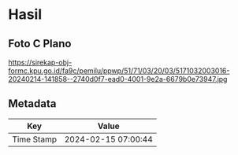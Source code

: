 # Hasil

## Foto C Plano

https://sirekap-obj-formc.kpu.go.id/fa9c/pemilu/ppwp/51/71/03/20/03/5171032003016-20240214-141858--2740d0f7-ead0-4001-9e2a-6679b0e73947.jpg


## Metadata

| Key        | Value               |
| ---------- | ------------------- |
| Time Stamp | 2024-02-15 07:00:44 |



